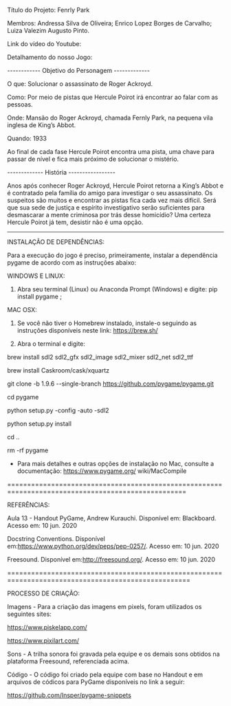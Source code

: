 Título do Projeto: Fenrly Park

Membros: 
Andressa Silva de Oliveira;
Enrico Lopez Borges de Carvalho;
Luiza Valezim Augusto Pinto.

Link do vídeo do Youtube:

Detalhamento do nosso Jogo:


------------ Objetivo do Personagem -------------


O que: Solucionar o assassinato de Roger Ackroyd.

Como: Por meio de pistas que Hercule Poirot irá encontrar ao falar com as pessoas.

Onde: Mansão do Roger Ackroyd, chamada Fernly Park, na pequena vila inglesa de King’s Abbot.

Quando: 1933


Ao final de cada fase Hercule Poirot encontra uma pista, uma chave para passar de nível e fica mais próximo de solucionar o mistério.


------------- História -----------------

Anos após conhecer Roger Ackroyd, Hercule Poirot retorna a King’s Abbot e é contratado pela família do amigo para investigar o seu assassinato. Os suspeitos são muitos e encontrar as pistas fica cada vez mais difícil. Será que sua sede de justiça e espírito investigativo serão suficientes para desmascarar a mente criminosa por trás desse homicídio? Uma certeza Hercule Poirot já tem, desistir não é uma opção.

----------------------------------------

INSTALAÇÃO DE DEPENDÊNCIAS:

Para a execução do jogo é preciso, primeiramente, instalar a dependência pygame de acordo com as instruções abaixo:

WINDOWS E LINUX:

1. Abra seu terminal (Linux) ou Anaconda Prompt (Windows) e digite: pip install pygame ;

MAC OSX:

1. Se você não tiver o Homebrew instalado, instale-o seguindo as instruções disponíveis neste link: https://brew.sh/

2. Abra o terminal e digite:

brew install sdl2 sdl2_gfx sdl2_image sdl2_mixer sdl2_net sdl2_ttf

brew install Caskroom/cask/xquartz

git clone -b 1.9.6 --single-branch https://github.com/pygame/pygame.git

cd pygame

python setup.py -config -auto -sdl2

python setup.py install

cd ..

rm -rf pygame

- Para mais detalhes e outras opções de instalação no Mac, consulte a documentação: https://www.pygame.org/
wiki/MacCompile


===================================================================================================

REFERÊNCIAS:

Aula 13 - Handout PyGame, Andrew Kurauchi. Disponível em: Blackboard. Acesso em: 10 jun. 2020

Docstring Conventions. Disponível em:<https://www.python.org/dev/peps/pep-0257/>. Acesso em: 10 jun. 2020

Freesound. Disponível em:<http://freesound.org/>. Acesso em: 10 jun. 2020


====================================================================================================

PROCESSO DE CRIAÇÃO:

Imagens - Para a criação das imagens em pixels, foram utilizados os seguintes sites:

https://www.piskelapp.com/

https://www.pixilart.com/

Sons - A trilha sonora foi gravada pela equipe e os demais sons obtidos na plataforma Freesound, referenciada acima.

Código - O código foi criado pela equipe com base no Handout e em arquivos de códicos para PyGame disponíveis no link a seguir:

https://github.com/Insper/pygame-snippets


